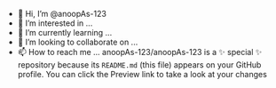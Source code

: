 - 👋 Hi, I’m @anoopAs-123
- 👀 I’m interested in ...
- 🌱 I’m currently learning ...
- 💞️ I’m looking to collaborate on ...
- 📫 How to reach me ...
anoopAs-123/anoopAs-123 is a ✨ special ✨ repository because its `README.md` (this file) appears on your GitHub profile.
You can click the Preview link to take a look at your changes
